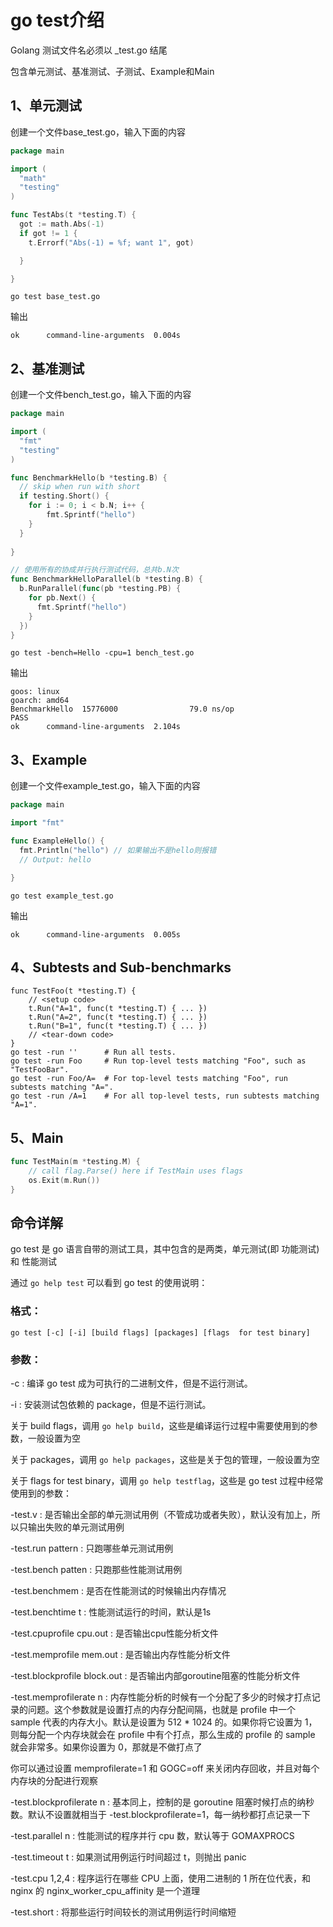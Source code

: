 # go test介绍

Golang 测试文件名必须以 _test.go 结尾

包含单元测试、基准测试、子测试、Example和Main

## 1、单元测试

创建一个文件base_test.go，输入下面的内容

```go
package main

import (
  "math"
  "testing"
)

func TestAbs(t *testing.T) {
  got := math.Abs(-1)
  if got != 1 {
    t.Errorf("Abs(-1) = %f; want 1", got)

  }

}
```

```shell
go test base_test.go
```

输出

```
ok      command-line-arguments  0.004s
```



## 2、基准测试

创建一个文件bench_test.go，输入下面的内容

```go
package main

import (
  "fmt"
  "testing"
)

func BenchmarkHello(b *testing.B) {
  // skip when run with short
  if testing.Short() {
    for i := 0; i < b.N; i++ {
    	fmt.Sprintf("hello")
  	}
  }
  
}

// 使用所有的协成并行执行测试代码，总共b.N次
func BenchmarkHelloParallel(b *testing.B) {
  b.RunParallel(func(pb *testing.PB) {
    for pb.Next() {
      fmt.Sprintf("hello")
    }
  })
}

```

```shell
go test -bench=Hello -cpu=1 bench_test.go
```

输出

```
goos: linux
goarch: amd64
BenchmarkHello  15776000                79.0 ns/op
PASS
ok      command-line-arguments  2.104s
```

## 3、Example

创建一个文件example_test.go，输入下面的内容

```go
package main

import "fmt"

func ExampleHello() {
  fmt.Println("hello") // 如果输出不是hello则报错
  // Output: hello

}
```

```shell
go test example_test.go
```

输出

```
ok      command-line-arguments  0.005s
```

## 4、Subtests and Sub-benchmarks

```
func TestFoo(t *testing.T) {
    // <setup code>
    t.Run("A=1", func(t *testing.T) { ... })
    t.Run("A=2", func(t *testing.T) { ... })
    t.Run("B=1", func(t *testing.T) { ... })
    // <tear-down code>
}
go test -run ''      # Run all tests.
go test -run Foo     # Run top-level tests matching "Foo", such as "TestFooBar".
go test -run Foo/A=  # For top-level tests matching "Foo", run subtests matching "A=".
go test -run /A=1    # For all top-level tests, run subtests matching "A=1".
```

## 5、Main

```go
func TestMain(m *testing.M) {
	// call flag.Parse() here if TestMain uses flags
	os.Exit(m.Run())
}
```



## 命令详解

go test 是 go 语言自带的测试工具，其中包含的是两类，单元测试(即 功能测试) 和 性能测试

通过 `go help test` 可以看到 go test 的使用说明：

### 格式：

```shell
go test [-c] [-i] [build flags] [packages] [flags  for test binary]
```

### 参数：

-c : 编译 go test 成为可执行的二进制文件，但是不运行测试。

-i : 安装测试包依赖的 package，但是不运行测试。

关于 build flags，调用 `go help build`，这些是编译运行过程中需要使用到的参数，一般设置为空

关于 packages，调用 `go help packages`，这些是关于包的管理，一般设置为空

关于 flags for test binary，调用 `go help testflag`，这些是 go test 过程中经常使用到的参数：

-test.v : 是否输出全部的单元测试用例（不管成功或者失败），默认没有加上，所以只输出失败的单元测试用例

-test.run pattern : 只跑哪些单元测试用例

-test.bench patten : 只跑那些性能测试用例

-test.benchmem : 是否在性能测试的时候输出内存情况

-test.benchtime t : 性能测试运行的时间，默认是1s

-test.cpuprofile cpu.out : 是否输出cpu性能分析文件

-test.memprofile mem.out : 是否输出内存性能分析文件

-test.blockprofile block.out : 是否输出内部goroutine阻塞的性能分析文件

-test.memprofilerate n : 内存性能分析的时候有一个分配了多少的时候才打点记录的问题。这个参数就是设置打点的内存分配间隔，也就是 profile 中一个 sample 代表的内存大小。默认是设置为 512 * 1024 的。如果你将它设置为 1，则每分配一个内存块就会在 profile 中有个打点，那么生成的 profile 的 sample 就会非常多。如果你设置为 0，那就是不做打点了

你可以通过设置 memprofilerate=1 和 GOGC=off 来关闭内存回收，并且对每个内存块的分配进行观察

-test.blockprofilerate n : 基本同上，控制的是 goroutine 阻塞时候打点的纳秒数。默认不设置就相当于 -test.blockprofilerate=1，每一纳秒都打点记录一下

-test.parallel n : 性能测试的程序并行 cpu 数，默认等于 GOMAXPROCS

-test.timeout t : 如果测试用例运行时间超过 t，则抛出 panic

-test.cpu 1,2,4 : 程序运行在哪些 CPU 上面，使用二进制的 1 所在位代表，和 nginx 的 nginx_worker_cpu_affinity 是一个道理

-test.short : 将那些运行时间较长的测试用例运行时间缩短